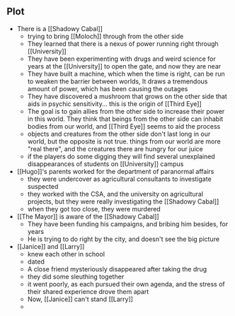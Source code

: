 ## Plot
- There is a [[Shadowy Cabal]]
	- trying to bring [[Moloch]] through from the other side
	- They learned that there is a nexus of power running right through [[University]]
	- They have been experimenting with drugs and weird science for years at the [[University]] to open the gate, and now they are near
	- They have built a machine, which when the time is right, can be run to weaken the barrier between worlds, It draws a tremendous amount of power, which has been causing the outages
	- They have discovered a mushroom that grows on the other side that aids in psychic sensitivity... this is the origin of [[Third Eye]]
	- The goal is to gain allies from the other side to increase their power in this world. They think that beings from the other side can inhabit bodies from our world, and [[Third Eye]] seems to aid the process
	- objects and creatures from the other side don't last long in our world, but the opposite is not true. things from our world are more "real there", and the creatures there are hungry for our juice
	- if the players do some digging they will find several unexplained disappearances of students on [[University]] campus
- [[Hugo]]'s parents worked for the department of paranormal affairs
	- they were undercover as agricultural consultants to investigate suspected 
	- they worked with the CSA, and the university on agricultural projects, but they were really investigating the [[Shadowy Cabal]]
	- when they got too close, they were murdered
- [[The Mayor]] is aware of the [[Shadowy Cabal]]
	- They have been funding his campaigns, and bribing him besides, for years
	- He is trying to do right by the city, and doesn't see the big picture
- [[Janice]] and [[Larry]]
	- knew each other in school
	- dated
	- A close friend mysteriously disappeared after taking the drug
	- they did some sleuthing together
	- it went poorly, as each pursued their own agenda, and the stress of their shared experience drove them apart
	- Now, [[Janice]] can't stand [[Larry]]
	- 